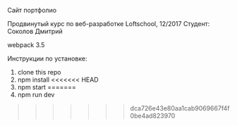 Сайт портфолио

Продвинутый курс по веб-разработке Loftschool, 12/2017
Студент: Соколов Дмитрий

webpack 3.5

Инструкции по установке:

1. clone this repo
2. npm install
<<<<<<< HEAD
3. npm start
=======
3. npm run dev
>>>>>>> dca726e43e80aa1cab9069667f4f0be4ad823970
